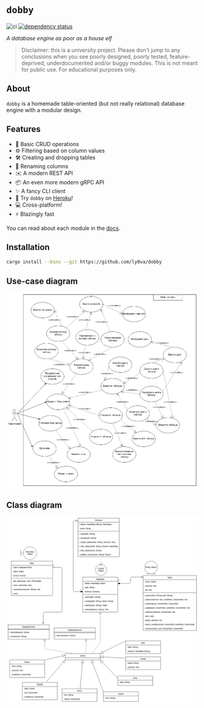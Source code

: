 # `dobby`

![ci](https://github.com/ly0va/dobby/actions/workflows/ci.yml/badge.svg)
[![dependency status](https://deps.rs/repo/github/ly0va/dobby/status.svg)](https://deps.rs/repo/github/ly0va/dobby)

*A database engine as poor as a house elf*

> Disclaimer: this is a university project. Please don't jump to any conclusions when you see
> poorly designed, poorly tested, feature-deprived, underdocumented and/or buggy modules.
> This is not meant for public use. For educational purposes only.

## About

`dobby` is a homemade table-oriented (but not really relational) database engine with a modular design.

## Features

- :floppy_disk: Basic CRUD operations
- :gear: Filtering based on column values
- :hammer_and_wrench: Creating and dropping tables
- :pencil: Renaming columns
- :envelope: A modern REST API
- :package: An even more modern gRPC API
- :sparkles: A fancy CLI client
- :rocket: Try `dobby` on [Heroku](http://dobby.lyova.xyz)!
- :computer: Cross-platform!
- :zap: Blazingly fast

You can read about each module in the [docs](./docs).

## Installation

```bash
cargo install --bins --git https://github.com/ly0va/dobby
```

## Use-case diagram

![use-case diagram](./docs/img/uc-diagram.png)

## Class diagram

![class diagram](./docs/img/class-diagram.png)
